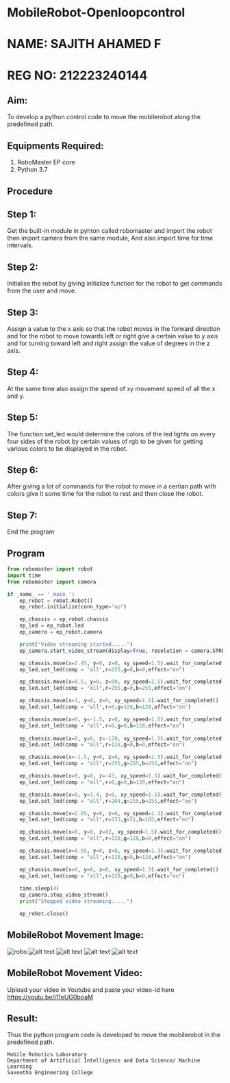 # MobileRobot-Openloopcontrol
# NAME: SAJITH AHAMED F
# REG NO: 212223240144
## Aim:
To develop a python control code to move the mobilerobot along the predefined path.

## Equipments Required:
1. RoboMaster EP core
2. Python 3.7

## Procedure
## Step 1:
Get the built-in module in pyhton called robomaster and import the robot then import camera from the same module, And also import time for time intervals.

## Step 2:
Initialise the robot by giving initialize function for the robot to get commands from the user and move.

## Step 3:
Assign a value to the x axis so that the robot moves in the forward direction and for the robot to move towards left or right give a certain value to y axis and for turning toward left and right assign the value of degrees in the z axis.

## Step 4:
At the same time also assign the speed of xy movement speed of all the x and y.

## Step 5:
The function set_led would determine the colors of the led lights on every four sides of the robot by certain values of rgb to be given for getting various colors to be displayed in the robot.

## Step 6:
After giving a lot of commands for the robot to move in a certian path with colors give it some time for the robot to rest and then close the robot.

## Step 7:
End the program


## Program
```python
from robomaster import robot
import time
from robomaster import camera

if _name_ == '_main_':
    ep_robot = robot.Robot()
    ep_robot.initialize(conn_type="ap")

    ep_chassis = ep_robot.chassis
    ep_led = ep_robot.led
    ep_camera = ep_robot.camera

    print("Video streaming started.....")
    ep_camera.start_video_stream(display=True, resolution = camera.STREAM_360P)

    ep_chassis.move(x=2.45, y=0, z=0, xy_speed=1.5).wait_for_completed()
    ep_led.set_led(comp = "all",r=255,g=0,b=0,effect="on")

    ep_chassis.move(x=0.5, y=0, z=80, xy_speed=1.5).wait_for_completed()
    ep_led.set_led(comp = "all",r=255,g=0,b=255,effect="on")

    ep_chassis.move(x=1, y=0, z=0, xy_speed=1.5).wait_for_completed()
    ep_led.set_led(comp = "all",r=0,g=128,b=128,effect="on")

    ep_chassis.move(x=0, y=-1.5, z=0, xy_speed=1.5).wait_for_completed()
    ep_led.set_led(comp = "all",r=0,g=0,b=128,effect="on")
   
    ep_chassis.move(x=0, y=0, z=-120, xy_speed=1.5).wait_for_completed()
    ep_led.set_led(comp = "all",r=128,g=0,b=0,effect="on")

    ep_chassis.move(x=-1.5, y=0, z=0, xy_speed=1.5).wait_for_completed()
    ep_led.set_led(comp = "all",r=255,g=255,b=255,effect="on")

    ep_chassis.move(x=0, y=0, z=-43, xy_speed=1.5).wait_for_completed()
    ep_led.set_led(comp = "all",r=0,g=0,b=128,effect="on")

    ep_chassis.move(x=0, y=1.4, z=0, xy_speed=1.5).wait_for_completed()
    ep_led.set_led(comp = "all",r=204,g=255,b=255,effect="on")

    ep_chassis.move(x=2.05, y=0, z=0, xy_speed=1.3).wait_for_completed()
    ep_led.set_led(comp = "all",r=153,g=51,b=102,effect="on")

    ep_chassis.move(x=0, y=0, z=82, xy_speed=1.5).wait_for_completed()
    ep_led.set_led(comp = "all",r=128,g=128,b=0,effect="on")

    ep_chassis.move(x=0.55, y=0, z=0, xy_speed=1.3).wait_for_completed()
    ep_led.set_led(comp = "all",r=128,g=0,b=128,effect="on")

    ep_chassis.move(x=0, y=0, z=0, xy_speed=1.3).wait_for_completed()
    ep_led.set_led(comp = "all",r=128,g=0,b=0,effect="on")
    
    time.sleep(4)
    ep_camera.stop_video_stream()
    print("Stopped video streaming.....")

    ep_robot.close()
```

## MobileRobot Movement Image:

![robo](./img/robomaster.png)
![alt text](<Screenshot 2024-05-16 183427-1.png>)
![alt text](<Screenshot 2024-05-16 183435.png>)
![alt text](<Screenshot 2024-05-16 183420-1.png>)
![alt text](<Screenshot 2024-05-16 183427-2.png>)

## MobileRobot Movement Video:

Upload your video in Youtube and paste your video-id here
https://youtu.be/i11eUG0boaM


## Result:
Thus the python program code is developed to move the mobilerobot in the predefined path.

```
Mobile Robotics Laboratory
Department of Artificial Intelligence and Data Science/ Machine Learning
Saveetha Engineering College
```
